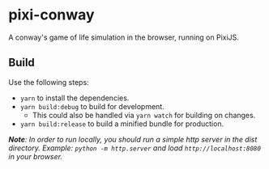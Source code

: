 # pixi-conway

A conway's game of life simulation in the browser, running on PixiJS.

## Build

Use the following steps:

- `yarn` to install the dependencies.
- `yarn build:debug` to build for development.
    - This could also be handled via `yarn watch` for building on changes.
- `yarn build:release` to build a minified bundle for production.

***Note**: In order to run locally, you should run a simple http server in the dist directory. Example: `python -m http.server` and load `http://localhost:8080` in your browser.*

